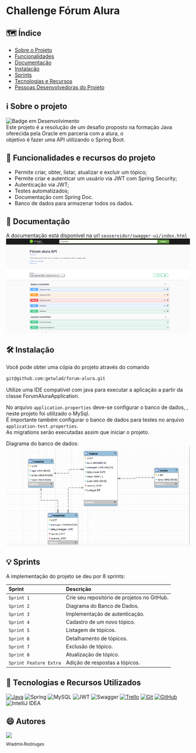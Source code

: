 # Challenge Fórum Alura
## :world_map: Índice

- [Sobre o Projeto](#information_source-sobre-o-projeto)
- [Funcionalidades](#hammer-funcionalidades-do-projeto)
- [Documentação](#floppy_disk-documentação)
- [Instalação](#hammer_and_wrench-instalação)
- [Sprints](#bulb-sprints)
- [Tecnologias e Recursos](#open_book-tecnologias-e-recursos-utilizados)
- [Pessoas Desenvolvedoras do Projeto](#smile-autores)
## :information_source: Sobre o projeto
![Badge em Desenvolvimento](http://img.shields.io/static/v1?label=STATUS&message=CONCLUÍDO&color=GREEN&style=for-the-badge)<br>
Este projeto é a resolução de um desafio proposto na formação Java oferecida pela Oracle em parceria com a alura, o <br>
objetivo é fazer uma API utilizando o Spring Boot.
## :hammer: Funcionalidades e recursos do projeto

- Permite criar, obter, listar, atualizar e excluir um tópico;
- Permite criar e autenticar um usuário via JWT com Spring Security;
- Autenticação via JWT;
- Testes automatizados;
- Documentação com Spring Doc.
- Banco de dados para armazenar todos os dados.
  
## :floppy_disk: Documentação
A documentação está disponível na url `seuservidor/swagger-ui/index.html`
![Web 1](https://github.com/getwlad/assets/blob/main/docForumAlura.png)

## :hammer_and_wrench: Instalação
Você pode obter uma cópia do projeto através do comando
```bash
git@github.com:getwlad/forum-alura.git
```
Utilize uma IDE compatível com java para executar a aplicação a partir da classe ForumAluraApplication.

No arquivo `application.properties` deve-se configurar o banco de dados, , neste projeto foi utilizado o MySql.<br>
É importante também configurar o banco de dados para testes no arquivo `application-test.properties`. <br>
As migrations serão executadas assim que iniciar o projeto. <br>

Diagrama do banco de dados: <br>
![Web 1](https://github.com/getwlad/assets/blob/main/diagramaForumAl.png)

## :bulb: Sprints

A implementação do projeto se deu por 8 sprints:

| Sprint     | Descrição                                                          |
| :--------- | :----------------------------------------------------------------- |
| `Sprint 1` | Crie seu repositório de projetos no GitHub.    |
| `Sprint 2` | Diagrama do Banco de Dados.                      |
| `Sprint 3` | Implementação de autenticação.           |
| `Sprint 4` | Cadastro de um novo tópico.    |
| `Sprint 5` | Listagem de tópicos.    |
| `Sprint 6` | Detalhamento de tópicos. |
| `Sprint 7` | Exclusão de tópico. |
| `Sprint 8` | Atualização de tópico. |
| `Sprint Feature Extra` | Adição de respostas a tópicos. |

## :open_book: Tecnologias e Recursos Utilizados

[![Java](https://img.shields.io/badge/Java-ED8B00?style=for-the-badge&logo=openjdk&logoColor=white)](https://www.java.com/pt-BR/)
![Spring](https://img.shields.io/badge/spring-%236DB33F.svg?style=for-the-badge&logo=spring&logoColor=white)
![MySQL](https://img.shields.io/badge/mysql-%2300f.svg?style=for-the-badge&logo=mysql&logoColor=white)
![JWT](https://img.shields.io/badge/JWT-black?style=for-the-badge&logo=JSON%20web%20tokens)
![Swagger](https://img.shields.io/badge/-Swagger-%23Clojure?style=for-the-badge&logo=swagger&logoColor=white)
[![Trello](https://img.shields.io/badge/Trello-0052CC?style=for-the-badge&logo=trello&logoColor=white)](https://trello.com/)
[![Git](https://img.shields.io/badge/GIT-E44C30?&style=for-the-badge&logo=git&logoColor=white)](https://git-scm.com/doc)
[![GitHub](https://img.shields.io/badge/GitHub-100000?&style=for-the-badge&logo=github&logoColor=white)](https://github.com/)
![IntelliJ IDEA](https://img.shields.io/badge/IntelliJIDEA-000000.svg?style=for-the-badge&logo=intellij-idea&logoColor=white)


## :smile: Autores
[<img loading="lazy" src="https://avatars.githubusercontent.com/u/102919718?v=4" width=115><br><sub>Wladmir Rodriuges</sub>](https://github.com/getwlad) 
